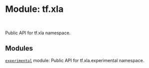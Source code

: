 <div itemscope itemtype="http://developers.google.com/ReferenceObject">
<meta itemprop="name" content="tf.xla" />
<meta itemprop="path" content="Stable" />
</div>

# Module: tf.xla


<table class="tfo-notebook-buttons tfo-api" align="left">
</table>



Public API for tf.xla namespace.



## Modules

[`experimental`](../tf/xla/experimental.md) module: Public API for tf.xla.experimental namespace.



